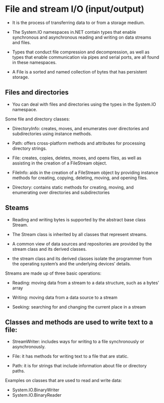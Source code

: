 # File and stream I/O (input/output) 
-	It is the process of transferring data to or from a storage medium.

-	The System.IO namespaces in.NET contain types that enable synchronous and asynchronous reading and writing on data streams and files.

-	Types that conduct file compression and decompression, as well as types that enable communication via pipes and serial ports, are all found in these namespaces.

-	A File is a sorted and named collection of bytes that has persistent storage.


## Files and directories

-	You can deal with files and directories using the types in the System.IO namespace.

Some file and directory classes:
-	DirectoryInfo: creates, moves, and enumerates over directories and subdirectories using instance methods.

-	Path: offers cross-platform methods and attributes for processing directory strings.

-	File: creates, copies, deletes, moves, and opens files, as well as assisting in the creation of a FileStream object.

-	FileInfo: aids in the creation of a FileStream object by providing instance methods for creating, copying, deleting, moving, and opening files.

-	Directory: contains static methods for creating, moving, and enumerating over directories and subdirectories

## Steams
-	Reading and writing bytes is supported by the abstract base class Stream.

-	The Stream class is inherited by all classes that represent streams.

-	A common view of data sources and repositories are provided by the stream class and its derived classes.

-	the stream class and its derived classes isolate the programmer from the operating system’s and the underlying devices’ details.

Streams are made up of three basic operations:

-	Reading: moving data from a stream to a data structure, such as a bytes’ array

-	Writing:  moving data from a data source to a stream

-	Seeking: searching for and changing the current place in a stream

## Classes and methods are used to write text to a file:

-	StreamWriter: includes ways for writing to a file synchronously or asynchronously.

-	File: it has methods for writing text to a file that are static.

-	Path: it is for strings that include information about file or directory paths.


Examples on classes that are used to read and write data:
-	System.IO.BinaryWriter
-	System.IO.BinaryReader

